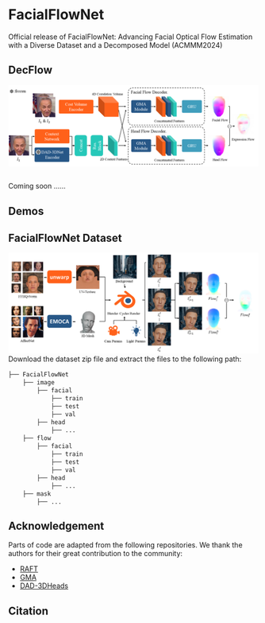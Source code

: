 # FacialFlowNet
Official release of FacialFlowNet: Advancing Facial Optical Flow Estimation with a Diverse Dataset and a Decomposed Model (ACMMM2024)

## DecFlow
![DecFlow](./assets/decflow.png)
```Shell
```
Coming soon ......

## Demos



## FacialFlowNet Dataset
![FlowPipeline](./assets/flowpipeline.png)
Download the dataset zip file and extract the files to the following path:
```Shell
├── FacialFlowNet
    ├── image
        ├── facial
            ├── train 
            ├── test 
            ├── val
        ├── head
            ├── ...
    ├── flow
        ├── facial
            ├── train 
            ├── test 
            ├── val
        ├── head
            ├── ...
    ├── mask
        ├── ...
```

## Acknowledgement
Parts of code are adapted from the following repositories. We thank the authors for their great contribution to the community:
* [RAFT](https://github.com/princeton-vl/RAFT)
* [GMA](https://github.com/zacjiang/GMA)
* [DAD-3DHeads](https://github.com/PinataFarms/DAD-3DHeads)

## Citation
```Shell
```
